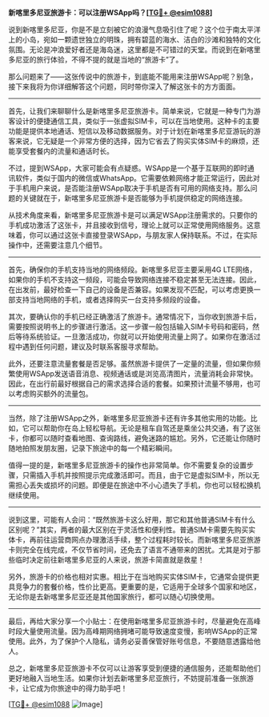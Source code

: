 **新喀里多尼亚旅游卡：可以注册WSApp吗？[[TG💪+ @esim1088](https://t.me/s/esim1088)]**

说到新喀里多尼亚，你是不是立刻被它的浪漫气息吸引住了呢？这个位于南太平洋上的小岛，宛如一颗遗世独立的明珠，拥有碧蓝的海水、洁白的沙滩和独特的文化氛围。无论是冲浪爱好者还是海岛迷，这里都是不可错过的天堂。而说到在新喀里多尼亚的旅行体验，不得不提的就是当地的“旅游卡”了。

那么问题来了——这张传说中的旅游卡，到底能不能用来注册WSApp呢？别急，接下来我将为你详细解答这个问题，同时带你深入了解这张卡的方方面面。

---

首先，让我们来聊聊什么是新喀里多尼亚旅游卡。简单来说，它就是一种专门为游客设计的便捷通信工具，类似于一张虚拟SIM卡，可以在当地使用。这种卡的主要功能是提供本地通话、短信以及移动数据服务。对于计划在新喀里多尼亚游玩的游客来说，它无疑是一个非常方便的选择，因为它省去了购买实体SIM卡的麻烦，还能享受套餐内的流量和通话时长。

不过，提到WSApp，大家可能会有点疑惑。WSApp是一个基于互联网的即时通讯软件，类似于国内的微信或WhatsApp。它需要依赖网络才能正常运行，因此对于手机用户来说，是否能注册WSApp取决于手机是否有可用的网络支持。那么问题的关键就在于，新喀里多尼亚旅游卡是否能够为手机提供稳定的网络连接。

从技术角度来看，新喀里多尼亚旅游卡是可以满足WSApp注册需求的。只要你的手机成功激活了这张卡，并且接收到信号，理论上就可以正常使用网络服务。这意味着，你可以通过这张卡直接登录WSApp，与朋友家人保持联系。不过，在实际操作中，还需要注意几个细节。

---

首先，确保你的手机支持当地的网络频段。新喀里多尼亚主要采用4G LTE网络，如果你的手机不支持这一频段，可能会导致网络连接不稳定甚至无法连接。因此，在出发前，最好检查一下自己的设备是否兼容。如果发现不匹配，可以考虑更换一部支持当地网络的手机，或者选择购买一台支持多频段的设备。

其次，要确认你的手机已经正确激活了旅游卡。通常情况下，当你收到旅游卡后，需要按照说明书上的步骤进行激活。这一步骤一般包括输入SIM卡号码和密码，然后等待系统验证。一旦激活成功，你就可以开始使用流量上网了。如果你在激活过程中遇到任何问题，建议及时联系客服寻求帮助。

此外，还要注意流量套餐是否足够。虽然旅游卡提供了一定量的流量，但如果你频繁使用WSApp发送语音消息、视频通话或是浏览高清图片，流量消耗会非常快。因此，在出行前最好根据自己的需求选择合适的套餐。如果预计流量不够用，也可以考虑购买额外的流量包。

---

当然，除了注册WSApp之外，新喀里多尼亚旅游卡还有许多其他实用的功能。比如，它可以帮助你在岛上轻松导航。无论是租车自驾还是乘坐公共交通，有了这张卡，你都可以随时查看地图、查询路线，避免迷路的尴尬。另外，它还能让你随时随地拍照发朋友圈，记录下旅途中的每一个精彩瞬间。

值得一提的是，新喀里多尼亚旅游卡的操作也非常简单。你不需要复杂的设置步骤，只需插入手机并按照提示完成激活即可。而且，由于它是虚拟SIM卡，所以无需担心丢失或损坏的问题。即便是在旅途中不小心遗失了手机，你也可以轻松换机继续使用。

---

说到这里，可能有人会问：“既然旅游卡这么好用，那它和其他普通SIM卡有什么区别呢？”其实，两者的最大区别在于灵活性和便利性。普通SIM卡需要先购买实体卡，再前往运营商网点办理激活手续，整个过程耗时较长。而新喀里多尼亚旅游卡则完全在线完成，不仅节省时间，还免去了语言不通带来的困扰。尤其是对于那些临时决定前往新喀里多尼亚的人来说，旅游卡简直就是救星！

另外，旅游卡的价格也相对实惠。相比于在当地购买实体SIM卡，它通常会提供更具竞争力的套餐价格，性价比更高。更重要的是，它适用于全球多个国家和地区，无论你是去新喀里多尼亚还是其他国家旅行，都可以随心切换使用。

---

最后，再给大家分享一个小贴士：在使用新喀里多尼亚旅游卡时，尽量避免在高峰时段大量使用流量。因为高峰期网络拥堵可能导致速度变慢，影响WSApp的正常使用。此外，为了保护个人隐私，请务必妥善保管好账号信息，不要随意透露给他人。

总之，新喀里多尼亚旅游卡不仅可以让游客享受到便捷的通信服务，还能帮助他们更好地融入当地生活。如果你计划去新喀里多尼亚旅行，不妨提前准备一张旅游卡，让它成为你旅途中的得力助手吧！

[[TG💪+ @esim1088](https://t.me/s/esim1088) ![Image](https://i.postimg.cc/4NQfJmqS/Snipaste-2025-05-13-00-14-12.png)]